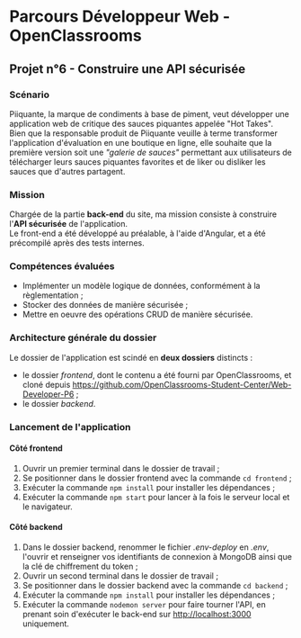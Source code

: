 # Parcours Développeur Web - OpenClassrooms #

## Projet n°6 - Construire une API sécurisée ##

### Scénario ###
Piiquante, la marque de condiments à base de piment, veut développer une application web de critique des sauces piquantes appelée "Hot Takes".  
Bien que la responsable produit de Piiquante veuille à terme transformer l'application d'évaluation en une boutique en ligne, elle souhaite que la première version soit une *"galerie de sauces"* permettant aux utilisateurs de télécharger leurs sauces piquantes favorites et de liker ou disliker les sauces que d'autres partagent.

### Mission ###
Chargée de la partie **back-end** du site, ma mission consiste à construire l'**API sécurisée** de l'application.  
Le front-end a été développé au préalable, à l'aide d'Angular, et a été précompilé après des tests internes.

### Compétences évaluées ###
- Implémenter un modèle logique de données, conformément à la règlementation ;
- Stocker des données de manière sécurisée ;
- Mettre en oeuvre des opérations CRUD de manière sécurisée.

### Architecture générale du dossier ###
Le dossier de l'application est scindé en **deux dossiers** distincts :   
- le dossier *frontend*, dont le contenu a été fourni par OpenClassrooms, et cloné depuis <https://github.com/OpenClassrooms-Student-Center/Web-Developer-P6> ; 
- le dossier *backend*.

### Lancement de l'application ###
#### Côté frontend ####
1. Ouvrir un premier terminal dans le dossier de travail ;
2. Se positionner dans le dossier frontend avec la commande `cd frontend` ;
3. Exécuter la commande `npm install` pour installer les dépendances ;
4. Exécuter la commande `npm start` pour lancer à la fois le serveur local et le navigateur.
#### Côté backend ####
1. Dans le dossier backend, renommer le fichier *.env-deploy* en *.env*, l'ouvrir et renseigner vos identifiants de connexion à MongoDB ainsi que la clé de chiffrement du token  ;
2. Ouvrir un second terminal dans le dossier de travail ;
3. Se positionner dans le dossier backend avec la commande `cd backend` ;
4. Exécuter la commande `npm install` pour installer les dépendances ;
5. Exécuter la commande `nodemon server` pour faire tourner l'API, en prenant soin d'exécuter le back-end sur <http://localhost:3000> uniquement.